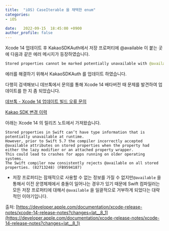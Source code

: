 ```yaml
---
title:  "iOS) CaseIterable 을 채택한 enum"
categories:
- iOS

date:   2022-09-15  18:45:00 +0900
author_profile: false
---
```

Xcode 14 업데이트 후 KakaoSDKAuth에서 저장 프로퍼티에 @available 이 붙는 곳에 다음과 같은 에러 메시지가 등장하였습니다.

```swift
Stored properties cannot be marked potentially unavailable with @available
```

에러를 해결하기 위해서 KakaoSDKAuth 를 업데이트 하였습니다.

다행히 검색해보니 데브톡에서 문의를 통해 Xcode 14 배타버전 때 문제를 발견하여 업데이트를 한 지 좀 되었습니다.

[데브톡 - Xcode 14 업데이트 빌드 오류 문의](https://devtalk.kakao.com/t/swift5-7-xcode14-beta3/124083)

[Kakao SDK 변경 이력](https://developers.kakao.com/docs/latest/ko/sdk-download/ios#changelog)

아래는 Xcode 14 의 릴리즈 노트에서 가져왔습니다.

```
Stored properties in Swift can’t have type information that is potentially unavailable at runtime.
However, prior to Swift 5.7 the compiler incorrectly accepted @available attributes on stored properties when the property had either the lazy modifier or an attached property wrapper.
This could lead to crashes for apps running on older operating systems.
The Swift compiler now consistently rejects @available on all stored properties. (82713248) (FB9594187)

```

- 저장 프로퍼티는 잠재적으로 사용할 수 없는 정보를 가질 수 없지만`@available` 을 통해서 이전 운영체제에서 충돌이 일어나는 경우가 있기 때문에 Swift 컴파일러는 모든 저장 프로퍼티에 대해서 `@available` 을 일괄적으로 거부하게 되었다는 대략적인 이야기입니다.

출처: [https://developer.apple.com/documentation/xcode-release-notes/xcode-14-release-notes?changes=lat__8_1](https://developer.apple.com/documentation/xcode-release-notes/xcode-14-release-notes?changes=lat__8_1)
